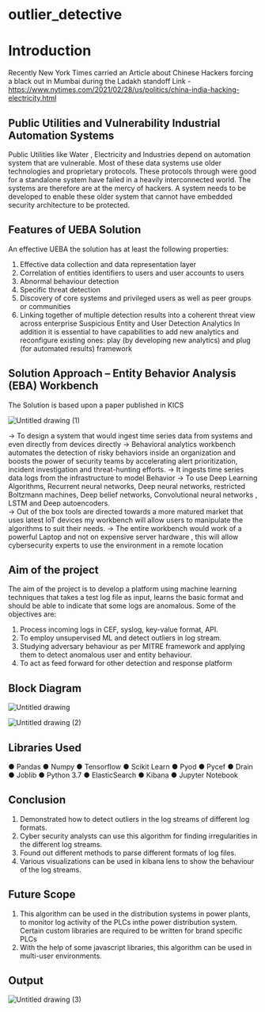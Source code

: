 # outlier_detective

# Introduction

Recently New York Times carried an Article about Chinese Hackers forcing a black out in Mumbai during the Ladakh standoff 
Link - https://www.nytimes.com/2021/02/28/us/politics/china-india-hacking-electricity.html

## Public Utilities and Vulnerability Industrial Automation Systems 

Public Utilities like Water , Electricity and Industries depend on automation system that are vulnerable. Most of these data systems use older technologies and proprietary protocols. These protocols through were good for a standalone system have failed in a heavily interconnected world. The systems are therefore are at the mercy of hackers. A system needs to be developed to enable these older system that cannot have embedded security architecture to be protected. 

## Features of UEBA Solution

An effective UEBA the solution has at least the following properties:  
1. Effective data collection and data representation layer 
2. Correlation of entities identifiers to users and user accounts to users 
3. Abnormal behaviour detection 
4. Specific threat detection 
5. Discovery of core systems and privileged users as well as peer groups or communities 
6. Linking together of multiple detection results into a coherent threat view across enterprise Suspicious Entity and User Detection Analytics 
In addition it is essential to have capabilities to add new analytics and reconfigure existing ones: play (by developing new analytics) and plug (for automated results) framework

## Solution Approach – Entity Behavior Analysis (EBA) Workbench

The Solution is based upon a paper published in KICS

![Untitled drawing (1)](https://user-images.githubusercontent.com/46192583/153341783-3778ffde-8f27-4f2f-a74f-d9b7c57494de.jpg)

-> To design a system that would ingest time series data from systems and even directly from devices directly 
-> Behavioral analytics workbench automates the detection of risky behaviors inside	an organization and boosts the power of security teams by accelerating alert prioritization, incident investigation and threat-hunting efforts.
-> It ingests time series data logs from the infrastructure to model Behavior 
-> To use Deep Learning Algorithms, Recurrent neural networks, Deep neural networks, restricted Boltzmann machines, Deep belief networks, Convolutional neural networks , LSTM and Deep autoencoders.  
-> Out of the box tools are directed towards a more matured market that uses latest IoT devices my workbench will allow users to manipulate the algorithms to suit their needs.
-> The entire workbench would work of a powerful Laptop and not on expensive server hardware , this will allow cybersecurity experts to use the environment in a remote location

## Aim of the project

The aim of the project is to develop a platform using machine learning techniques that takes a test log file as input, learns the basic format and should be able to indicate that some logs are anomalous. Some of the objectives are: 
1. Process incoming logs in CEF, syslog, key-value format, API. 
2. To employ unsupervised ML and detect outliers in log stream. 
3. Studying adversary behaviour as per MITRE framework and applying them to detect anomalous user and entity behaviour. 
4. To act as feed forward for other detection and response platform

## Block Diagram

![Untitled drawing](https://user-images.githubusercontent.com/46192583/153341600-8edf75ac-3da4-4df1-82e7-702b81ed2143.jpg)

![Untitled drawing (2)](https://user-images.githubusercontent.com/46192583/153342952-dcf32d6b-2e6b-44f3-b70b-433ea160eded.jpg)

## Libraries Used

● Pandas 
● Numpy
● Tensorflow
● Scikit Learn 
● Pyod 
● Pycef
● Drain
● Joblib
● Python 3.7
● ElasticSearch
● Kibana
● Jupyter Notebook

## Conclusion

1. Demonstrated how to detect outliers in the log streams of different log formats.
2. Cyber security analysts can use this algorithm for finding irregularities in the different log streams.
3. Found out different methods to parse different formats of log files. 
4. Various visualizations can be used in kibana lens to show the behaviour of the log streams.

## Future Scope 

1. This algorithm can be used in the distribution systems in power plants, to monitor log activity of the PLCs inthe power distribution system. Certain custom libraries are required to be written for brand specific PLCs
2. With the help of some javascript libraries, this algorithm can be used in multi-user environments. 

## Output

![Untitled drawing (3)](https://user-images.githubusercontent.com/46192583/153343085-b89a1c7b-8888-49d1-ae27-71243692037e.jpg)

